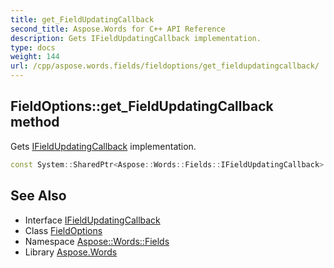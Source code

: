 ```yaml
---
title: get_FieldUpdatingCallback
second_title: Aspose.Words for C++ API Reference
description: Gets IFieldUpdatingCallback implementation.
type: docs
weight: 144
url: /cpp/aspose.words.fields/fieldoptions/get_fieldupdatingcallback/
---
```

## FieldOptions::get_FieldUpdatingCallback method


Gets [IFieldUpdatingCallback](../../ifieldupdatingcallback/) implementation.

```cpp
const System::SharedPtr<Aspose::Words::Fields::IFieldUpdatingCallback> & Aspose::Words::Fields::FieldOptions::get_FieldUpdatingCallback() const
```

## See Also

* Interface [IFieldUpdatingCallback](../../ifieldupdatingcallback/)
* Class [FieldOptions](../)
* Namespace [Aspose::Words::Fields](../../)
* Library [Aspose.Words](../../../)
